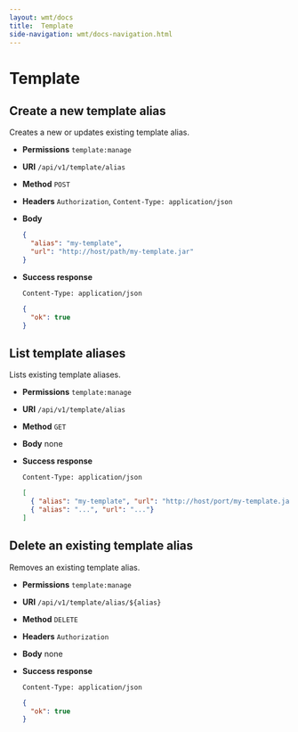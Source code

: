 ```yaml
---
layout: wmt/docs
title:  Template
side-navigation: wmt/docs-navigation.html
---
```


# Template

## Create a new template alias

Creates a new or updates existing template alias.

* **Permissions** `template:manage`
* **URI** `/api/v1/template/alias`
* **Method** `POST`
* **Headers** `Authorization`, `Content-Type: application/json`
* **Body**
    ```json
    {
      "alias": "my-template",
      "url": "http://host/path/my-template.jar"
    }
    ```
* **Success response**
    ```
    Content-Type: application/json
    ```

    ```json
    {
      "ok": true
    }
    ```

## List template aliases

Lists existing template aliases.

* **Permissions** `template:manage`
* **URI** `/api/v1/template/alias`
* **Method** `GET`
* **Body**
    none
* **Success response**
    ```
    Content-Type: application/json
    ```

    ```json
    [
      { "alias": "my-template", "url": "http://host/port/my-template.jar"},
      { "alias": "...", "url": "..."}
    ]
    ```

## Delete an existing template alias

Removes an existing template alias.

* **Permissions** `template:manage`
* **URI** `/api/v1/template/alias/${alias}`
* **Method** `DELETE`
* **Headers** `Authorization`
* **Body**
    none
* **Success response**
    ```
    Content-Type: application/json
    ```

    ```json
    {
      "ok": true
    }
    ```
